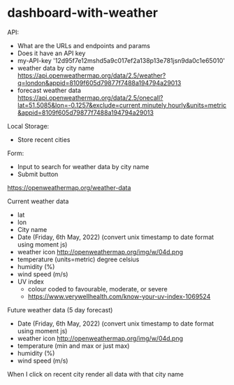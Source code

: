 # dashboard-with-weather

API:

- What are the URLs and endpoints and params
- Does it have an API key
- my-API-key '12d95f7e12mshd5a9c017ef2a138p13e781jsn9da0c1e65010'
- weather data by city name
  https://api.openweathermap.org/data/2.5/weather?q=london&appid=8109f605d79877f7488a194794a29013
- forecast weather data
  https://api.openweathermap.org/data/2.5/onecall?lat=51.5085&lon=-0.1257&exclude=current,minutely,hourly&units=metric&appid=8109f605d79877f7488a194794a29013

Local Storage:

- Store recent cities

Form:

- Input to search for weather data by city name
- Submit button

https://openweathermap.org/weather-data

Current weather data

- lat
- lon
- City name
- Date (Friday, 6th May, 2022) (convert unix timestamp to date format using moment js)
- weather icon http://openweathermap.org/img/w/04d.png
- temperature (units=metric) degree celsius
- humidity (%)
- wind speed (m/s)
- UV index
  - colour coded to favourable, moderate, or severe
  - https://www.verywellhealth.com/know-your-uv-index-1069524

Future weather data (5 day forecast)

- Date (Friday, 6th May, 2022) (convert unix timestamp to date format using moment js)
- weather icon http://openweathermap.org/img/w/04d.png
- temperature (min and max or just max)
- humidity (%)
- wind speed (m/s)

When I click on recent city render all data with that city name
